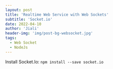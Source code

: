 ```yaml
---
layout: post
title: 'Realtime Web Service with Web Sockets'
subtitle: 'Socket.io'
date: 2022-04-10
author: 'Jiali'
header-img: 'img/post-bg-websocket.jpg'
tags:
  - Web Socket
  - NodeJs
---
```


Install Socket.Io: `npm install --save socket.io`
